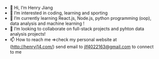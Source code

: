 - 👋 Hi, I’m Henry Jiang
- 👀 I’m interested in coding, learning and sporting 
- 🌱 I’m currently learning React.js, Node.js, python programming (oop), data analysis and machine learning !
- 💞️ I’m looking to collaborate on full-stack projects and pyhton data analysis projects!
- 📫 How to reach me =>check my personal website at (http://henryj14.com/) send email to jlf4022163@gmail.com to connect to me

<!---
Thierry014/Thierry014 is a ✨ special ✨ repository because its `README.md` (this file) appears on your GitHub profile.
You can click the Preview link to take a look at your changes.
--->
